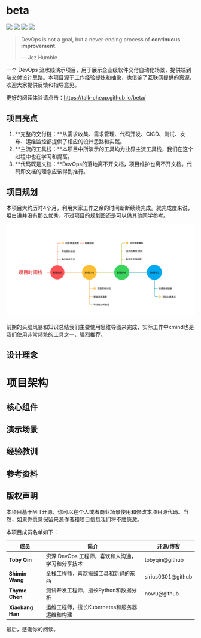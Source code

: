 # beta

![](https://img.shields.io/badge/project-beta-blue)
![](https://img.shields.io/badge/build-passing-brightgreen)
![](https://img.shields.io/badge/vulnerabilities-0-brightgreen)
![](https://img.shields.io/badge/version-0.0.1-blue)

> DevOps is not a goal, but a never-ending process of **continuous improvement**. 
>
> — Jez Humble

一个 DevOps 流水线演示项目，用于展示企业级软件交付自动化场景，提供端到端交付设计思路。本项目源于工作经验提炼和抽象，也借鉴了互联网提供的资源，欢迎大家提供反馈和指导意见。

更好的阅读体验请点击：https://talk-cheap.github.io/beta/

## 项目亮点

1. **完整的交付链：**从需求收集、需求管理、代码开发、CICD、测试、发布、运维监控都提供了相应的设计思路和实践。
2. **主流的工具栈：**本项目中所演示的工具均为业界主流工具栈，我们在这个过程中也在学习和提高。
3. **代码既是文档：**DevOps的落地离不开文档，项目维护也离不开文档。代码即文档的理念应该得到推行。

## 项目规划

本项目大约历时4个月，利用大家工作之余的时间断断续续完成。就完成度来说，坦白讲并没有那么优秀，不过项目的规划图还是可以供其他同学参考。

![](docs/images/image-20220220152907206.png)

前期的头脑风暴和知识总结我们主要使用思维导图来完成，实际工作中xmind也是我们使用非常频繁的工具之一，强烈推荐。

## 设计理念

# 项目架构

## 核心组件

## 演示场景

## 经验教训

## 参考资料

## 版权声明

本项目基于MIT开源，你可以在个人或者商业场景使用和修改本项目源代码。当然，如果你愿意保留来源作者和项目信息我们将不胜感激。

本项目成员名单如下：

| 成员             | 简介                                             | 开源/博客         |
| ---------------- | ------------------------------------------------ | ----------------- |
| **Toby Qin**     | 资深 DevOps 工程师，喜欢和人沟通，学习和分享技术 | tobyqin@github    |
| **Shimin Wang**  | 全栈工程师，喜欢捣鼓工具和新鲜的东西             | sirius0301@github |
| **Thyme Chen**   | 测试开发工程师，擅长Python和数据分析             | nowu@github       |
| **Xiaokang Han** | 运维工程师，擅长Kubernetes和服务器运维和构建     |                   |

最后，感谢你的阅读。

